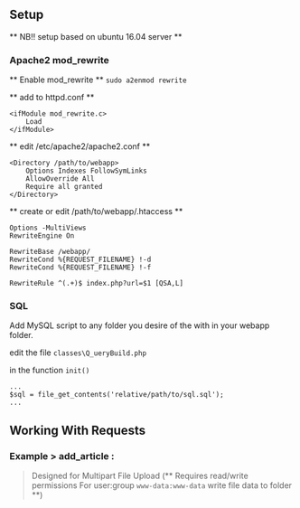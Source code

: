 

## Setup
** NB!! setup based on ubuntu 16.04 server **
### Apache2 mod_rewrite

 ** Enable mod_rewrite **
`sudo a2enmod rewrite`

** add to httpd.conf **


    <ifModule mod_rewrite.c>
        Load
    </ifModule>


** edit /etc/apache2/apache2.conf **


    <Directory /path/to/webapp>
        Options Indexes FollowSymLinks
        AllowOverride All
        Require all granted
    </Directory>

** create or edit /path/to/webapp/.htaccess **

    Options -MultiViews
    RewriteEngine On

    RewriteBase /webapp/
    RewriteCond %{REQUEST_FILENAME} !-d
    RewriteCond %{REQUEST_FILENAME} !-f

    RewriteRule ^(.+)$ index.php?url=$1 [QSA,L]

### SQL

Add MySQL script to any folder you desire of the with in your webapp folder. 

edit the file `classes\Q_ueryBuild.php` 

in the function `init()` 

    ...
    $sql = file_get_contents('relative/path/to/sql.sql');
    ...



## Working With Requests

### Example > add_article : 
>Designed for Multipart File Upload 
(** Requires read/write permissions For user:group `www-data:www-data`  write file data to folder **)

